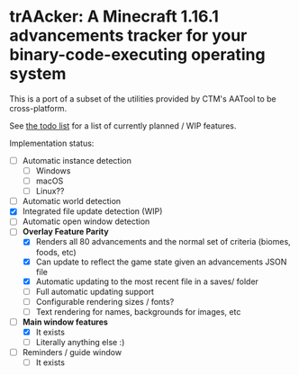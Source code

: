 # trAAcker: A Minecraft 1.16.1 advancements tracker for your binary-code-executing operating system

This is a port of a subset of the utilities provided by CTM's AATool to be cross-platform.

See [the todo list](todo.md) for a list of currently planned / WIP features.

Implementation status:
- [ ] Automatic instance detection
    - [ ] Windows
    - [ ] macOS
    - [ ] Linux??
- [ ] Automatic world detection
- [x] Integrated file update detection (WIP)
- [ ] Automatic open window detection
- [ ] **Overlay Feature Parity**
    - [x] Renders all 80 advancements and the normal set of criteria (biomes, foods, etc)
    - [x] Can update to reflect the game state given an advancements JSON file
    - [x] Automatic updating to the most recent file in a saves/ folder
    - [ ] Full automatic updating support
    - [ ] Configurable rendering sizes / fonts?
    - [ ] Text rendering for names, backgrounds for images, etc
- [ ] **Main window features**
    - [x] It exists
    - [ ] Literally anything else :)
- [ ] Reminders / guide window
    - [ ] It exists
